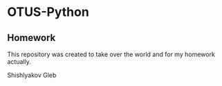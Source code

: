# OTUS-Python
## Homework
<p> This repository was created to take over the world and for my homework actually.</p>
<p> Shishlyakov Gleb </p>
